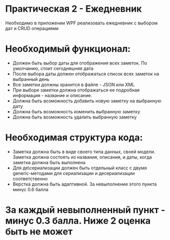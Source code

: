 # Практическая 2 - Ежедневник
Необходимо в приложении WPF реализовать ежедневник с выбором дат и CRUD операциями

# Необходимый функционал:
* Должен быть выбор даты для отображения всех заметок. По умолчанию, стоит сегодняшняя дата
* После выбора даты должен отображаться список всех заметок на выбранный день
* Все заметки должны хранится в файле - JSON или XML
* При выборе заметки должна отображаться ее подробная информация - название и описание.
* Должна быть возможность добавить новую заметку на выбранную дату
* Должна быть возможность изменить выбранную заметку
* Должна быть возможность удалить выбранную заметку
# Необходимая структура кода:
* Заметка должна быть в виде своего типа данных, своей модели. Заметка должна состоять из названия, описания, и даты, когда заметка должна быть выполнена
* Для де\сериализации должен быть отдельный класс с двумя generic-методами для сериализации и десериализации соответственно
* Верстка должна быть адаптивной. За невыполнение этого пункта минус 0.6 балла
# За каждый невыполненный пункт - минус 0.3 балла. Ниже 2 оценка быть не может
